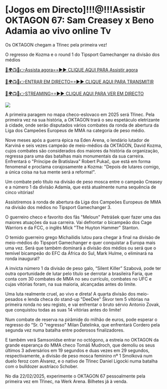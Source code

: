 # [Jogos em Directo]!!!@!!!Assistir OKTAGON 67: Sam Creasey x Beno Adamia ao vivo online Tv #

Os OKTAGON chegam a Třinec pela primeira vez!

O regresso de Kozma e o round 1 do Tipsport Gamechanger na divisão dos médios

[🔴🌍📺📱👉Assista agora==►► CLIQUE AQUI PARA Assistir agora](https://t.co/yZeIHMQq4S)

[🔴🌍📺📱👉ENTRAR EM DIRECTO==►► CLIQUE AQUI PARA TRANSMITIR](https://t.co/yZeIHMQq4S)

[🔴🌍📺📱👉STREAMING==►► CLIQUE AQUI PARA VER EM DIRECTO](https://t.co/yZeIHMQq4S)

<a href="https://t.co/yZeIHMQq4S" rel="nofollow" data-target="animated-image.originalLink"><img src="https://camo.githubusercontent.com/1be82823e85778f8a57db5ea2a2e46822e8721e5be32dc31a466a7df3bb16d49/68747470733a2f2f636c6173736963616c7363686f6f6c6f6662616c6c65746c692e636f6d2f6e686b2f72676273727465672e676966" data-canonical-src="https://classicalschoolofballetli.com/nhk/rgbsrteg.gif" style="max-width: 100%; display: inline-block;" data-target="animated-image.originalImage"></a>

A primeira paragem no mapa checo-eslovaco em 2025 será Třinec. Pela primeira vez na sua história, a OKTAGON trará o seu espetáculo eletrizante à cidade, onde serão disputados vários combates da ronda de abertura da Liga dos Campeões Europeus de MMA na categoria de peso médio.

Nove meses após a guerra épica na Eden Arena, o lendário lutador de Karviná e seis vezes campeão de meio-médios da OKTAGON, David Kozma, cujos combates são considerados dos maiores da história da organização, regressa para uma das batalhas mais monumentais da sua carreira. Enfrentará o "Príncipe de Bratislava" Robert Pukač, que está em forma fenomenal e proclama corajosamente a Kozma: "Depois de lutares comigo, a única coisa na tua mente será a reforma!".

Um combate pelo título na divisão de peso mosca entre o campeão Creasey e a número 1 da divisão Adamia, que está atualmente numa sequência de cinco vitórias!

Assistiremos à ronda de abertura da Liga dos Campeões Europeus de MMA na divisão dos médios no Tipsport Gamechanger 3.

O guerreiro checo e favorito dos fãs "Meloun" Petrášek quer fazer uma das maiores atuações da sua carreira. Vai defrontar o bicampeão dos Cage Warriors e da FCC, o inglês Mick "The Huyton Hammer" Stanton.

O temido guerreiro grego Michailidis lutou para chegar à final na divisão de meio-médios do Tipsport Gamechanger e quer conquistar a Europa mais uma vez. Será que também dominará a divisão dos médios ou será que o temível bicampeão do EFC da África do Sul, Mark Hulme, o eliminará na ronda inaugural?

A invicta número 1 da divisão de peso galo, “Silent Killer” Szabová, pode ter outra oportunidade de lutar pelo título se derrotar a brasileira Faria, que conta com 30 combates de MMA no seu currículo, combates no UFC e cujas vitórias foram, na sua maioria, alcançadas antes do limite.

Uma luta realmente cruel, ao vivo e direta! A quarta divisão dos meio-pesados ​​e lenda checa do stand-up "DeeDee" Škvor tem 5 vitórias na primeira ronda no seu registo, e vai enfrentar o bruto sérvio Antonio Zovak, que conquistou todas as suas 14 vitórias antes do limite!

Num combate de reserva na pirâmide do milhão de euros, pode esperar o regresso do “Sr. O "regresso" Milan Ďatelinka, que enfrentará Cordero pela segunda vez numa batalha entre poderosos finalizadores.

E também verá Samsonidse entrar no octógono, a estreia no OKTAGON da grande esperança do MMA checo Tomáš Mudroch, que demoliu os seus últimos 3 adversários em 19 segundos e duas vezes em 29 segundos, respectivamente, a divisão de peso mosca feminino nº 1 Smolková num duelo feroz com Álvarez, e o nativo de Třinec Daniel Ligocki numa batalha com o bulldozer austríaco Schober.

No dia 22/02/2025, experimente o OKTAGON 67 pessoalmente pela primeira vez em Třinec, na Werk Arena. Bilhetes já à venda.

